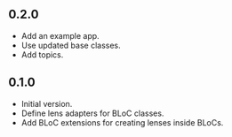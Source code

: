 ## 0.2.0

- Add an example app.
- Use updated base classes.
- Add topics.

## 0.1.0

- Initial version.
- Define lens adapters for BLoC classes.
- Add BLoC extensions for creating lenses inside BLoCs.
